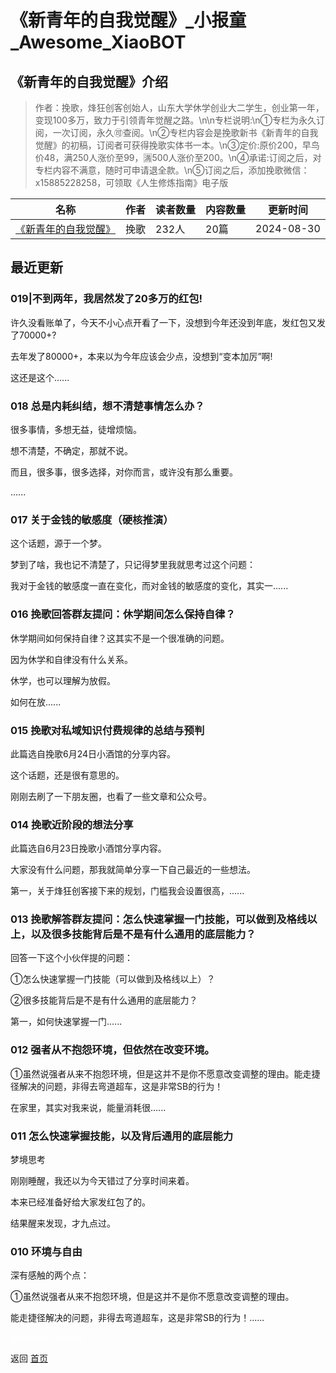 # 《新青年的自我觉醒》_小报童_Awesome_XiaoBOT

## 《新青年的自我觉醒》介绍
> 作者：挽歌，烽狂创客创始人，山东大学休学创业大二学生，创业第一年，变现100多万，致力于引领青年觉醒之路。\n\n专栏说明:\n①专栏为永久订阅，一次订阅，永久🉑查阅。\n②专栏内容会是挽歌新书《新青年的自我觉醒》的初稿，订阅者可获得挽歌实体书一本。\n③定价:原价200，早鸟价48，满250人涨价至99，🈵500人涨价至200。\n④承诺:订阅之后，对专栏内容不满意，随时可申请退全款。\n⑤订阅之后，添加挽歌微信：x15885228258，可领取《人生修炼指南》电子版  
  


|名称|作者|读者数量|内容数量|更新时间|
|---|---|---|---|---|
|[《新青年的自我觉醒》](https://xiaobot.net/p/xiangmu2024?refer=9c3f1c95-a052-465a-9902-f6d75080262a)|挽歌|232人|20篇|2024-08-30|

## 最近更新
### 019|不到两年，我居然发了20多万的红包!

许久没看账单了，今天不小心点开看了一下，没想到今年还没到年底，发红包又发了70000+?

去年发了80000+，本来以为今年应该会少点，没想到“变本加厉”啊!

这还是这个......

### 018 总是内耗纠结，想不清楚事情怎么办？

很多事情，多想无益，徒增烦恼。

想不清楚，不确定，那就不说。

而且，很多事，很多选择，对你而言，或许没有那么重要。

......

### 017 关于金钱的敏感度（硬核推演）

这个话题，源于一个梦。

梦到了啥，我也记不清楚了，只记得梦里我就思考过这个问题：

我对于金钱的敏感度一直在变化，而对金钱的敏感度的变化，其实一......

### 016 挽歌回答群友提问：休学期间怎么保持自律？

休学期间如何保持自律？这其实不是一个很准确的问题。

因为休学和自律没有什么关系。

休学，也可以理解为放假。

如何在放......

### 015 挽歌对私域知识付费规律的总结与预判

此篇选自挽歌6月24日小酒馆的分享内容。

这个话题，还是很有意思的。

刚刚去刷了一下朋友圈，也看了一些文章和公众号。

### 014 挽歌近阶段的想法分享

此篇选自6月23日挽歌小酒馆分享内容。

大家没有什么问题，那我就简单分享一下自己最近的一些想法。

第一，关于烽狂创客接下来的规划，门槛我会设置很高，......

### 013 挽歌解答群友提问：怎么快速掌握一门技能，可以做到及格线以上，以及很多技能背后是不是有什么通用的底层能力？

回答一下这个小伙伴提的问题：

①怎么快速掌握一门技能（可以做到及格线以上）？

②很多技能背后是不是有什么通用的底层能力？

第一，如何快速掌握一门......

### 012 强者从不抱怨环境，但依然在改变环境。

①虽然说强者从来不抱怨环境，但是这并不是你不愿意改变调整的理由。能走捷径解决的问题，非得去弯道超车，这是非常SB的行为！

在家里，其实对我来说，能量消耗很......

### 011 怎么快速掌握技能，以及背后通用的底层能力

梦境思考

刚刚睡醒，我还以为今天错过了分享时间来着。

本来已经准备好给大家发红包了的。

结果醒来发现，才九点过。

### 010 环境与自由

深有感触的两个点：

①虽然说强者从来不抱怨环境，但是这并不是你不愿意改变调整的理由。

能走捷径解决的问题，非得去弯道超车，这是非常SB的行为！......


<a href="https://github.com/Reno9527/awesome-xiaobot" style="color: white; text-decoration: none;">awesome-xiaobot</a>

返回 [首页](../README.md)
